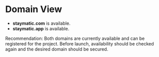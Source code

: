 # Domain View

- **staymatic.com** is available.
- **staymatic.app** is available.

Recommendation: Both domains are currently available and can be registered for the project. Before launch, availability should be checked again and the desired domain should be secured.
